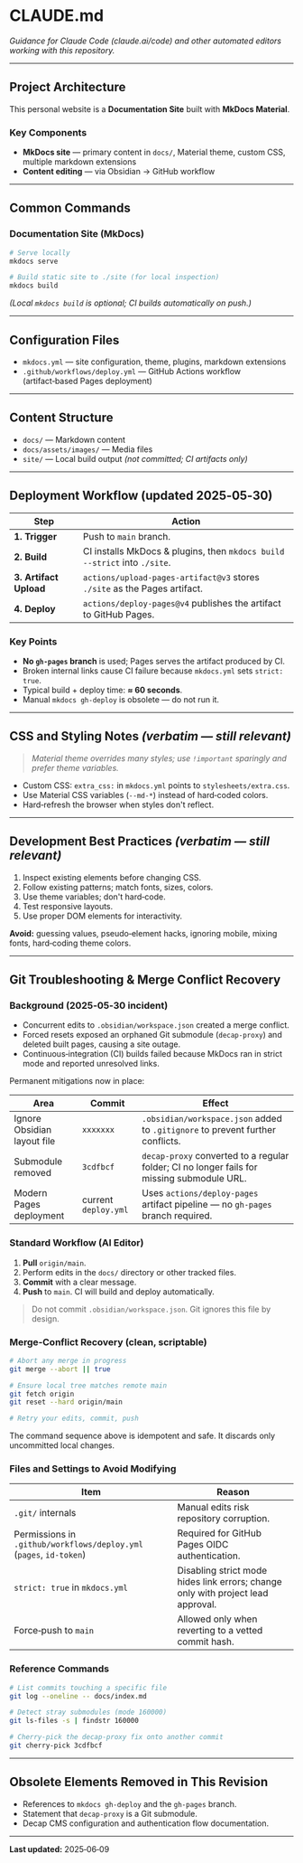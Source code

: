 # CLAUDE.md

*Guidance for Claude Code (claude.ai/code) and other automated editors working with this repository.*

---

## Project Architecture

This personal website is a **Documentation Site** built with **MkDocs Material**.

### Key Components

* **MkDocs site** — primary content in `docs/`, Material theme, custom CSS, multiple markdown extensions
* **Content editing** — via Obsidian → GitHub workflow

---

## Common Commands

### Documentation Site (MkDocs)

```bash
# Serve locally
mkdocs serve

# Build static site to ./site (for local inspection)
mkdocs build
```

*(Local `mkdocs build` is optional; CI builds automatically on push.)*

---

## Configuration Files

* `mkdocs.yml` — site configuration, theme, plugins, markdown extensions
* `.github/workflows/deploy.yml` — GitHub Actions workflow (artifact‑based Pages deployment)

---

## Content Structure

* `docs/` — Markdown content
* `docs/assets/images/` — Media files
* `site/` — Local build output *(not committed; CI artifacts only)*

---

## Deployment Workflow **(updated 2025‑05‑30)**

| Step                   | Action                                                                    |
| ---------------------- | ------------------------------------------------------------------------- |
| **1. Trigger**         | Push to `main` branch.                                                    |
| **2. Build**           | CI installs MkDocs & plugins, then `mkdocs build --strict` into `./site`. |
| **3. Artifact Upload** | `actions/upload-pages-artifact@v3` stores `./site` as the Pages artifact. |
| **4. Deploy**          | `actions/deploy-pages@v4` publishes the artifact to GitHub Pages.         |

### Key Points

* **No `gh-pages` branch** is used; Pages serves the artifact produced by CI.
* Broken internal links cause CI failure because `mkdocs.yml` sets `strict: true`.
* Typical build + deploy time: **≈ 60 seconds**.
* Manual `mkdocs gh-deploy` is obsolete — do not run it.

---

## CSS and Styling Notes *(verbatim — still relevant)*

> *Material theme overrides many styles; use `!important` sparingly and prefer theme variables.*

* Custom CSS: `extra_css:` in `mkdocs.yml` points to `stylesheets/extra.css`.
* Use Material CSS variables (`--md-*`) instead of hard‑coded colors.
* Hard‑refresh the browser when styles don't reflect.

---

## Development Best Practices *(verbatim — still relevant)*

1. Inspect existing elements before changing CSS.
2. Follow existing patterns; match fonts, sizes, colors.
3. Use theme variables; don't hard‑code.
4. Test responsive layouts.
5. Use proper DOM elements for interactivity.

**Avoid:** guessing values, pseudo‑element hacks, ignoring mobile, mixing fonts, hard‑coding theme colors.

---

## Git Troubleshooting & Merge Conflict Recovery

### Background (2025‑05‑30 incident)

* Concurrent edits to `.obsidian/workspace.json` created a merge conflict.
* Forced resets exposed an orphaned Git submodule (`decap-proxy`) and deleted built pages, causing a site outage.
* Continuous‑integration (CI) builds failed because MkDocs ran in strict mode and reported unresolved links.

Permanent mitigations now in place:

| Area                        | Commit               | Effect                                                                                     |
| --------------------------- | -------------------- | ------------------------------------------------------------------------------------------ |
| Ignore Obsidian layout file | `xxxxxxx`            | `.obsidian/workspace.json` added to `.gitignore` to prevent further conflicts.             |
| Submodule removed           | `3cdfbcf`            | `decap-proxy` converted to a regular folder; CI no longer fails for missing submodule URL. |
| Modern Pages deployment     | current `deploy.yml` | Uses `actions/deploy-pages` artifact pipeline — no `gh-pages` branch required.             |

### Standard Workflow (AI Editor)

1. **Pull** `origin/main`.
2. Perform edits in the `docs/` directory or other tracked files.
3. **Commit** with a clear message.
4. **Push** to `main`. CI will build and deploy automatically.

> Do not commit `.obsidian/workspace.json`. Git ignores this file by design.

### Merge‑Conflict Recovery (clean, scriptable)

```bash
# Abort any merge in progress
git merge --abort || true

# Ensure local tree matches remote main
git fetch origin
git reset --hard origin/main

# Retry your edits, commit, push
```

The command sequence above is idempotent and safe. It discards only uncommitted local changes.

### Files and Settings to Avoid Modifying

| Item                                                                | Reason                                                                           |
| ------------------------------------------------------------------- | -------------------------------------------------------------------------------- |
| `.git/` internals                                                   | Manual edits risk repository corruption.                                         |
| Permissions in `.github/workflows/deploy.yml` (`pages`, `id-token`) | Required for GitHub Pages OIDC authentication.                                   |
| `strict: true` in `mkdocs.yml`                                      | Disabling strict mode hides link errors; change only with project lead approval. |
| Force‑push to `main`                                                | Allowed only when reverting to a vetted commit hash.                             |

### Reference Commands

```bash
# List commits touching a specific file
git log --oneline -- docs/index.md

# Detect stray submodules (mode 160000)
git ls-files -s | findstr 160000

# Cherry‑pick the decap‑proxy fix onto another commit
git cherry-pick 3cdfbcf
```

---

## Obsolete Elements Removed in This Revision

* References to `mkdocs gh-deploy` and the `gh-pages` branch.
* Statement that `decap-proxy` is a Git submodule.
* Decap CMS configuration and authentication flow documentation.

---

**Last updated:** 2025‑06‑09